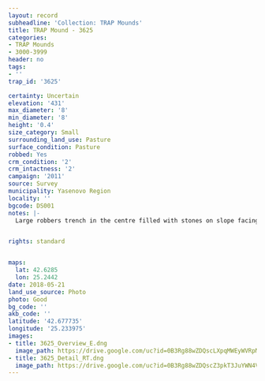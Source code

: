 ```yaml
---
layout: record
subheadline: 'Collection: TRAP Mounds'
title: TRAP Mound - 3625
categories:
- TRAP Mounds
- 3000-3999
header: no
tags:
- ''
trap_id: '3625'

certainty: Uncertain
elevation: '431'
max_diameter: '8'
min_diameter: '8'
height: '0.4'
size_category: Small
surrounding_land_use: Pasture
surface_condition: Pasture
robbed: Yes
crm_condition: '2'
crm_intactness: '2'
campaign: '2011'
source: Survey
municipality: Yasenovo Region
locality: ''
bgcode: DS001
notes: |-
  Large robbers trench in the centre filled with stones on slope facing south east.


rights: standard


maps:
  lat: 42.6285
  lon: 25.2442
date: 2018-05-21
land_use_source: Photo
photo: Good
bg_code: ''
akb_code: ''
latitude: '42.677735'
longitude: '25.233975'
images:
- title: 3625_Overview_E.dng
  image_path: https://drive.google.com/uc?id=0B3Rg88wZDQscLXpqMWEyWVRpMDA
- title: 3625_Detail_RT.dng
  image_path: https://drive.google.com/uc?id=0B3Rg88wZDQscZ3pkT3JuYWN4Vnc
---
```

